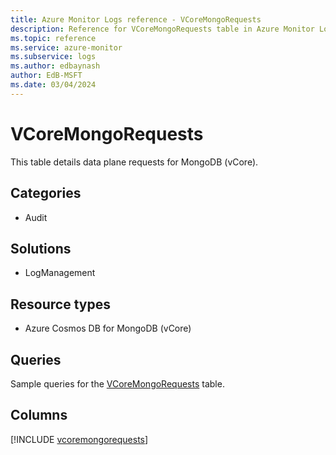 ```yaml
---
title: Azure Monitor Logs reference - VCoreMongoRequests
description: Reference for VCoreMongoRequests table in Azure Monitor Logs.
ms.topic: reference
ms.service: azure-monitor
ms.subservice: logs
ms.author: edbaynash
author: EdB-MSFT
ms.date: 03/04/2024
---
```


# VCoreMongoRequests

This table details data plane requests for MongoDB (vCore).


## Categories

- Audit

## Solutions

- LogManagement

## Resource types

- Azure Cosmos DB for MongoDB (vCore)

## Queries

 Sample queries for the [VCoreMongoRequests](/azure/azure-monitor/reference/queries/vcoremongorequests) table.


## Columns
  
[!INCLUDE [vcoremongorequests](.././tables/includes/vcoremongorequests-include.md)]
